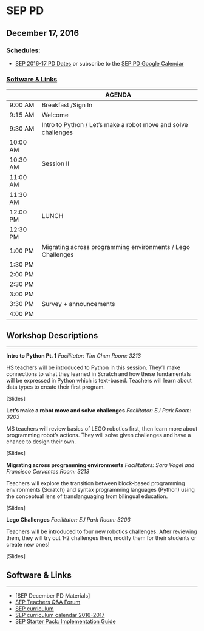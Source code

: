 # SEP PD
## December 17, 2016

### Schedules:
* [SEP 2016-17 PD Dates](https://drive.google.com/open?id=1scIhCYFxiCcKbgI1CG4HbLP8kZ7sSzzJVxxi3erTzkc) or subscribe to the [SEP PD Google Calendar](https://calendar.google.com/calendar/embed?src=strongschools.nyc_p8ub77g79n2k4f4ufi238pjh6k%40group.calendar.google.com&ctz=America/New_York) 

### [Software & Links](#links)

|| AGENDA
| ------| ------------- |
| 9:00 AM |Breakfast /Sign In
9:15 AM |Welcome
9:30 AM |Intro to Python / Let’s make a robot move and solve challenges
10:00 AM |
10:30 AM |Session II
11:00 AM |
11:30 AM | 
12:00 PM |LUNCH
12:30 PM |
1:00 PM |Migrating across programming environments / Lego Challenges
1:30 PM |
2:00 PM |
2:30 PM |
3:00 PM |
3:30 PM |Survey + announcements
4:00 PM |

## Workshop Descriptions
***
**Intro to Python Pt. 1**
*Facilitator: Tim Chen*
*Room: 3213*

HS teachers will be introduced to Python in this session. They’ll make connections to what they learned in Scratch and how these fundamentals will be expressed in Python which is text-based. Teachers will learn about data types to create their first program.

[Slides]

**Let’s make a robot move and solve challenges**
*Facilitator: EJ Park*
*Room: 3203*

MS teachers will review basics of LEGO robotics first, then learn more about programming robot’s actions. They will solve given challenges and have a chance to design their own.

[Slides]

**Migrating across programming environments**
*Facilitators: Sara Vogel and Francisco Cervantes*
*Room: 3213*

Teachers will explore the transition between block-based programming environments (Scratch) and syntax programming languages (Python) using the conceptual lens of translanguaging from bilingual education.

[Slides]

**Lego Challenges**
*Facilitator: EJ Park*
*Room: 3203*

Teachers will be introduced to four new robotics challenges. After reviewing them, they will try out 1-2 challenges then, modify them for their students or create new ones!

[Slides]

## <a name="links">Software & Links</a>
***
* [SEP December PD Materials]
*   [SEP Teachers Q&A Forum](http://tinyurl.com/septeachers)
*   [SEP curriculum](https://drive.google.com/open?id=0B8D2ft9M8qQCamQwZGpJMEU2TEk)
*   [SEP curriculum calendar 2016-2017](https://docs.google.com/a/strongschools.nyc/document/d/10a8UPH6-v-aoAXGVo1c68VapsTHkJXgzROd6vStX6ZU/edit?usp=sharing)
*   [SEP Starter Pack: Implementation Guide](https://drive.google.com/a/strongschools.nyc/file/d/0B1tN9SuyE6fxOHJOZkxsYURPRHc/view)
